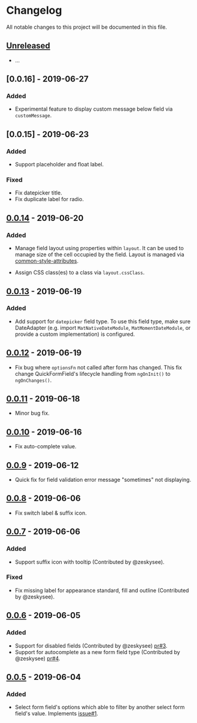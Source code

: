 # Changelog
All notable changes to this project will be documented in this file.

## [Unreleased]
- ...

## [0.0.16] - 2019-06-27

### Added

- Experimental feature to display custom message below field via `customMessage`.

## [0.0.15] - 2019-06-23

### Added

- Support placeholder and float label.

### Fixed

- Fix datepicker title.
- Fix duplicate label for radio.

## [0.0.14] - 2019-06-20

### Added

- Manage field layout using properties within `layout`. It can be used to manage size of the cell occupied by the field. Layout is managed via [common-style-attributes](https://common-style-attributes.surge.sh/).

- Assign CSS class(es) to a class via `layout.cssClass`.

## [0.0.13] - 2019-06-19

### Added

- Add support for `datepicker` field type. To use this field type, make sure DateAdapter (e.g. import `MatNativeDateModule`, `MatMomentDateModule`, or provide a custom implementation) is configured.

## [0.0.12] - 2019-06-19

- Fix bug where `optionsFn` not called after form has changed. This fix change QuickFormField's lifecycle handling from `ngOnInit()` to `ngOnChanges()`.

## [0.0.11] - 2019-06-18

- Minor bug fix.

## [0.0.10] - 2019-06-16

- Fix auto-complete value. 

## [0.0.9] - 2019-06-12

- Quick fix for field validation error message "sometimes" not displaying. 

## [0.0.8] - 2019-06-06

- Fix switch label & suffix icon.

## [0.0.7] - 2019-06-06

### Added
- Support suffix icon with tooltip (Contributed by @zeskysee).

### Fixed

- Fix missing label for appearance standard, fill and outline (Contributed by @zeskysee).

## [0.0.6] - 2019-06-05

### Added
- Support for disabled fields (Contributed by @zeskysee) [pr#3](https://github.com/kctang/ng-quick-form/pull/3).
- Support for autocomplete as a new form field type (Contributed by @zeskysee) [pr#4](https://github.com/kctang/ng-quick-form/pull/4).

## [0.0.5] - 2019-06-04

### Added
- Select form field's options which able to filter by another select form field's value. Implements [issue#1](https://github.com/kctang/ng-quick-form/issues/1). 

[Unreleased]: https://github.com/kctang/ng-quick-form/compare/v0.0.14...HEAD
[0.0.14]: https://github.com/kctang/ng-quick-form/compare/v0.0.13...v0.0.14
[0.0.13]: https://github.com/kctang/ng-quick-form/compare/v0.0.12...v0.0.13
[0.0.12]: https://github.com/kctang/ng-quick-form/compare/v0.0.11...v0.0.12
[0.0.11]: https://github.com/kctang/ng-quick-form/compare/v0.0.10...v0.0.11
[0.0.10]: https://github.com/kctang/ng-quick-form/compare/v0.0.9...v0.0.10
[0.0.9]: https://github.com/kctang/ng-quick-form/compare/v0.0.8...v0.0.9
[0.0.8]: https://github.com/kctang/ng-quick-form/compare/v0.0.7...v0.0.8
[0.0.7]: https://github.com/kctang/ng-quick-form/compare/v0.0.6...v0.0.7
[0.0.6]: https://github.com/kctang/ng-quick-form/compare/v0.0.5...v0.0.6
[0.0.5]: https://github.com/kctang/ng-quick-form/compare/v0.0.4...v0.0.5
